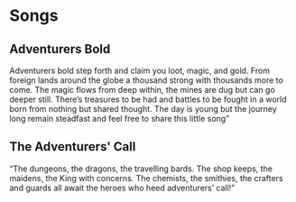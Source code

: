 # Songs

## Adventurers Bold

Adventurers bold step forth and claim you loot, magic, and gold. From foreign lands around the globe a thousand strong with thousands more to come. The magic flows from deep within, the mines are dug but can go deeper still. There’s treasures to be had and battles to be fought in a world born from nothing but shared thought. The day is young but the journey long remain steadfast and feel free to share this little song”



## The Adventurers' Call

“The dungeons, the dragons, the travelling bards. The shop keeps, the maidens, the King with concerns. The chemists, the smithies, the crafters and guards all await the heroes who heed adventurers’ call!”

